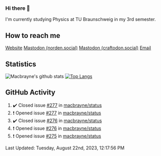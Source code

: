 ### Hi there 👋
I'm currently studying Physics at TU Braunschweig in my 3rd semester.

## How to reach me
[Website](https://florentin-schleuss.de)
<a rel="me" href="https://norden.social/@florentin">Mastodon (norden.social)</a>
<a rel="me" href="https://craftodon.social/@frodolon">Mastodon (craftodon.social)</a>
[Email](mailto:hello@macbrayne.de)

## Statistics
![Macbrayne's github stats](https://github-readme-stats.vercel.app/api?username=macbrayne&count_private=true&show_icons=true&hide_rank=true&custom_title=macbrayne's%20GitHub%20Stats)
[![Top Langs](https://github-readme-stats.vercel.app/api/top-langs/?username=macbrayne&exclude_repo=liftron&layout=compact)](https://github.com/anuraghazra/github-readme-stats)
## GitHub Activity

<!--RECENT_ACTIVITY:start-->
1. ✔️ Closed issue [#277](https://github.com/macbrayne/status/issues/277) in [macbrayne/status](https://github.com/macbrayne/status)
2. ❗️ Opened issue [#277](https://github.com/macbrayne/status/issues/277) in [macbrayne/status](https://github.com/macbrayne/status)
3. ✔️ Closed issue [#276](https://github.com/macbrayne/status/issues/276) in [macbrayne/status](https://github.com/macbrayne/status)
4. ❗️ Opened issue [#276](https://github.com/macbrayne/status/issues/276) in [macbrayne/status](https://github.com/macbrayne/status)
5. ❗️ Opened issue [#275](https://github.com/macbrayne/status/issues/275) in [macbrayne/status](https://github.com/macbrayne/status)
<!--RECENT_ACTIVITY:end-->

<!--RECENT_ACTIVITY:last_update-->
Last Updated: Tuesday, August 22nd, 2023, 12:17:56 PM
<!--RECENT_ACTIVITY:last_update_end-->


<!--
**macbrayne/macbrayne** is a ✨ _special_ ✨ repository because its `README.md` (this file) appears on your GitHub profile.

Here are some ideas to get you started:

- 🔭 I’m currently working on ...
- 🌱 I’m currently learning ...
- 👯 I’m looking to collaborate on ...
- 🤔 I’m looking for help with ...
- 💬 Ask me about ...
- 📫 How to reach me: ...
- 😄 Pronouns: ...
- ⚡ Fun fact: ...
-->
